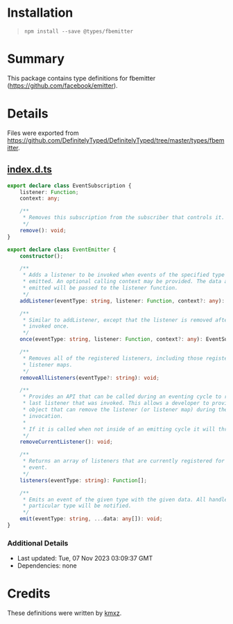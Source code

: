 # Installation
> `npm install --save @types/fbemitter`

# Summary
This package contains type definitions for fbemitter (https://github.com/facebook/emitter).

# Details
Files were exported from https://github.com/DefinitelyTyped/DefinitelyTyped/tree/master/types/fbemitter.
## [index.d.ts](https://github.com/DefinitelyTyped/DefinitelyTyped/tree/master/types/fbemitter/index.d.ts)
````ts
export declare class EventSubscription {
    listener: Function;
    context: any;

    /**
     * Removes this subscription from the subscriber that controls it.
     */
    remove(): void;
}

export declare class EventEmitter {
    constructor();

    /**
     * Adds a listener to be invoked when events of the specified type are
     * emitted. An optional calling context may be provided. The data arguments
     * emitted will be passed to the listener function.
     */
    addListener(eventType: string, listener: Function, context?: any): EventSubscription;

    /**
     * Similar to addListener, except that the listener is removed after it is
     * invoked once.
     */
    once(eventType: string, listener: Function, context?: any): EventSubscription;

    /**
     * Removes all of the registered listeners, including those registered as
     * listener maps.
     */
    removeAllListeners(eventType?: string): void;

    /**
     * Provides an API that can be called during an eventing cycle to remove the
     * last listener that was invoked. This allows a developer to provide an event
     * object that can remove the listener (or listener map) during the
     * invocation.
     *
     * If it is called when not inside of an emitting cycle it will throw.
     */
    removeCurrentListener(): void;

    /**
     * Returns an array of listeners that are currently registered for the given
     * event.
     */
    listeners(eventType: string): Function[];

    /**
     * Emits an event of the given type with the given data. All handlers of that
     * particular type will be notified.
     */
    emit(eventType: string, ...data: any[]): void;
}

````

### Additional Details
 * Last updated: Tue, 07 Nov 2023 03:09:37 GMT
 * Dependencies: none

# Credits
These definitions were written by [kmxz](https://github.com/kmxz).
